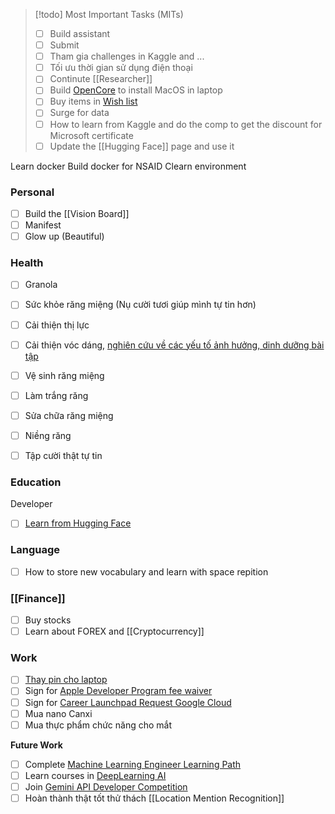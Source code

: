 > [!todo] Most Important Tasks (MITs)
> - [ ] Build assistant
> - [ ] Submit 
> - [ ] Tham gia challenges in Kaggle and ...
> - [ ] Tối ưu thời gian sử dụng điện thoại
> - [ ] Continute [[Researcher]]
> - [ ] Build [OpenCore](Apple.md#MacOS) to install MacOS in laptop
> - [ ] Buy items in [Wish list](Objects.md#Wish%20list)
> - [ ] Surge for data
> - [ ] How to learn from Kaggle and do the comp to get the discount for Microsoft certificate
> - [ ] Update the [[Hugging Face]] page and use it

Learn docker
Build docker for NSAID
Clearn environment

### Personal

- [ ] Build the [[Vision Board]]
- [ ] Manifest
- [ ] Glow up (Beautiful)

### Health

- [ ] Granola
- [ ] Sức khỏe răng miệng (Nụ cười tươi giúp mình tự tin hơn)
- [ ] Cải thiện thị lực
- [ ] Cải thiện vóc dáng, [nghiên cứu về các yếu tố ảnh hưởng, dinh dưỡng bài tập](Researcher.md)

- [ ] Vệ sinh răng miệng
- [ ] Làm trắng răng
- [ ] Sửa chữa răng miệng
- [ ] Niềng răng
- [ ] Tập cười thật tự tin

### Education

Developer

- [ ]  [Learn from Hugging Face](https://huggingface.co/learn)

### Language

- [ ] How to store new vocabulary and learn with space repition

### [[Finance]]
	
- [ ] Buy stocks
- [ ] Learn about FOREX and [[Cryptocurrency]]

### Work

- [ ] [Thay pin cho laptop](https://linhkienlaptop24h.com/san-pham/pin-dung-cho-laptop-msi-gf63-bty-m6k-)
- [ ] Sign for [Apple Developer Program fee waiver](https://developer.apple.com/support/fee-waiver/)
- [ ] Sign for [Career Launchpad Request Google Cloud](https://cloud.google.com/edu/faculty/career-launchpad)
- [ ] Mua nano Canxi
- [ ] Mua thực phẩm chức năng cho mắt

**Future Work**

- [ ] Complete [Machine Learning Engineer Learning Path](https://www.cloudskillsboost.google/paths/17)
- [ ] Learn courses in [DeepLearning AI](https://www.deeplearning.ai/)
- [ ] Join [Gemini API Developer Competition](https://ai.google.dev/competition)
- [ ] Hoàn thành thật tốt thử thách [[Location Mention Recognition]]